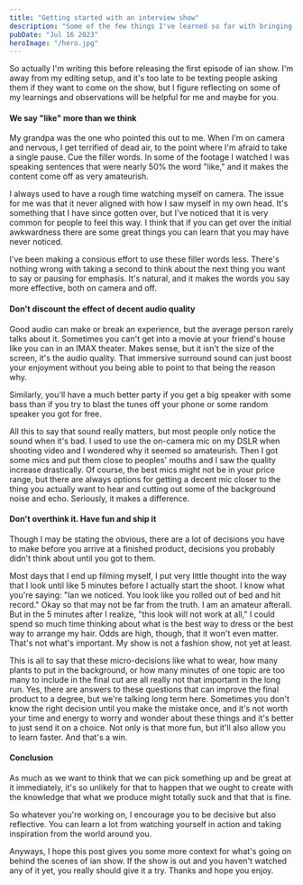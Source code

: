 ```yaml
---
title: "Getting started with an interview show"
description: "Some of the few things I've learned so far with bringing people over to talk into a microphone with me."
pubDate: "Jul 16 2023"
heroImage: "/hero.jpg"
---
```


So actually I'm writing this before releasing the first episode of ian show. I'm away from my editing setup, and it's too late to be texting people asking them if they want to come on the show, but I figure reflecting on some of my learnings and observations will be helpful for me and maybe for you.

#### We say "like" more than we think

My grandpa was the one who pointed this out to me. When I'm on camera and nervous, I get terrified of dead air, to the point where I'm afraid to take a single pause. Cue the filler words. In some of the footage I watched I was speaking sentences that were nearly 50% the word "like," and it makes the content come off as very amateurish.

I always used to have a rough time watching myself on camera. The issue for me was that it never aligned with how I saw myself in my own head. It's something that I have since gotten over, but I've noticed that it is very common for people to feel this way. I think that if you can get over the initial awkwardness there are some great things you can learn that you may have never noticed.

I've been making a consious effort to use these filler words less. There's nothing wrong with taking a second to think about the next thing you want to say or pausing for emphasis. It's natural, and it makes the words you say more effective, both on camera and off.

#### Don't discount the effect of decent audio quality

Good audio can make or break an experience, but the average person rarely talks about it. Sometimes you can't get into a movie at your friend's house like you can in an IMAX theater. Makes sense, but it isn't the size of the screen, it's the audio quality. That immersive surround sound can just boost your enjoyment without you being able to point to that being the reason why.

Similarly, you'll have a much better party if you get a big speaker with some bass than if you try to blast the tunes off your phone or some random speaker you got for free.

All this to say that sound really matters, but most people only notice the sound when it's bad. I used to use the on-camera mic on my DSLR when shooting video and I wondered why it seemed so amateurish. Then I got some mics and put them close to peoples' mouths and I saw the quality increase drastically. Of course, the best mics might not be in your price range, but there are always options for getting a decent mic closer to the thing you actually want to hear and cutting out some of the background noise and echo. Seriously, it makes a difference.

#### Don't overthink it. Have fun and ship it

Though I may be stating the obvious, there are a lot of decisions you have to make before you arrive at a finished product, decisions you probably didn't think about until you got to them.

Most days that I end up filming myself, I put very little thought into the way that I look until like 5 minutes before I actually start the shoot. I know what you're saying: "Ian we noticed. You look like you rolled out of bed and hit record." Okay so that may not be far from the truth. I am an amateur afterall. But in the 5 minutes after I realize, "this look will not work at all," I could spend so much time thinking about what is the best way to dress or the best way to arrange my hair. Odds are high, though, that it won't even matter. That's not what's important. My show is not a fashion show, not yet at least.

This is all to say that these micro-decisions like what to wear, how many plants to put in the background, or how many minutes of one topic are too many to include in the final cut are all really not that important in the long run. Yes, there are answers to these questions that can improve the final product to a degree, but we're talking long term here. Sometimes you don't know the right decision until you make the mistake once, and it's not worth your time and energy to worry and wonder about these things and it's better to just send it on a choice. Not only is that more fun, but it'll also allow you to learn faster. And that's a win.

#### Conclusion

As much as we want to think that we can pick something up and be great at it immediately, it's so unlikely for that to happen that we ought to create with the knowledge that what we produce might totally suck and that that is fine.

So whatever you're working on, I encourage you to be decisive but also reflective. You can learn a lot from watching yourself in action and taking inspiration from the world around you.

Anyways, I hope this post gives you some more context for what's going on behind the scenes of ian show. If the show is out and you haven't watched any of it yet, you really should give it a try. Thanks and hope you enjoy.
